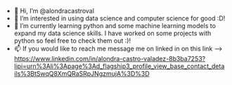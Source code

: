 - 👋 Hi, I’m @alondracastroval
- 👀 I’m interested in using data science and computer science for good :D!
- 🌱 I’m currently learning python and some machine learning models to expand my data science skills. I have worked on some projects with python so feel free to check them out :)!
- 📫 If you would like to reach me message me on linked in on this link --> https://www.linkedin.com/in/alondra-castro-valadez-8b3ba7253?lipi=urn%3Ali%3Apage%3Ad_flagship3_profile_view_base_contact_details%3BtSwqQ8XmQRaSRpJNgzmujA%3D%3D

<!---
alondracastroval/alondracastroval is a ✨ special ✨ repository because its `README.md` (this file) appears on your GitHub profile.
You can click the Preview link to take a look at your changes.
--->
